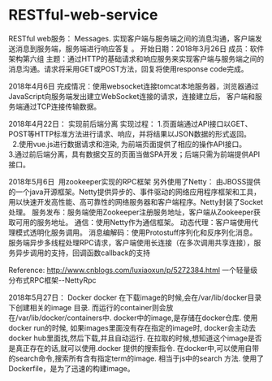 # RESTful-web-service
RESTful web服务： Messages. 实现客户端与服务端之间的消息沟通，客户端发送消息到服务端，服务端进行响应答复 。
开始日期：2018年3月26日
成员：软件架构第六组
主题：通过HTTP的基础请求和响应服务来实现客户端与服务端之间的消息沟通。请求将采用GET或POST方法，回复将使用response code完成。

2018年4月6日
完成情况：使用websocket连接tomcat本地服务器，浏览器通过JavaScript向服务端发出建立WebSocket连接的请求，连接建立后，
客户端和服务端通过TCP连接传输数据。

2018年4月22日： 实现前后端分离
实现过程： 1.页面端通过API接口以GET、POST等HTTP标准方法进行请求、响应，并将结果以JSON数据的形式返回。
          2.使用vue.js进行数据请求和渲染, 为前端页面提供了相应的操作API接口。
          3.通过前后端分离，具有数据交互的页面当做SPA开发；后端只需为前端提供API接口。
          
2018年5月6日  用zookeeper实现的RPC框架
另外使用了Netty： 由JBOSS提供的一个java开源框架。Netty提供异步的、事件驱动的网络应用程序框架和工具，用以快速开发高性能、高可靠性的网络服务器和客户端程序。Netty封装了Socket处理。
服务发布：服务端使用Zookeeper注册服务地址，客户端从Zookeeper获取可用的服务地址。
通信：使用Netty作为通信框架。
动态代理：客户端使用代理模式透明化服务调用。
消息编解码：使用Protostuff序列化和反序列化消息。
服务端异步多线程处理RPC请求，客户端使用长连接（在多次调用共享连接），服务异步调用的支持，回调函数callback的支持

Reference:
http://www.cnblogs.com/luxiaoxun/p/5272384.html 一个轻量级分布式RPC框架--NettyRpc


2018年5月27日： Docker
docker 在下载image的时候,会在/var/lib/docker目录下创建相关的image 目录. 而运行的container则会放在/var/lib/docker/containers中.
docker中的image,是存储在docker仓库.
使用docker run的时候, 如果images里面没有存在指定的image时, docker会主动去docker hub里面找,然后下载,并且自动运行.
在拉取的时候,想知道这个image是否是真正存在的话,就可以使用.docker 提供的搜索指令.
在docker中,可以使用自带的search命令,搜索所有含有指定term的image. 相当于js中的search 方法.
使用了Dockerfile，是为了迅速的构建image。
